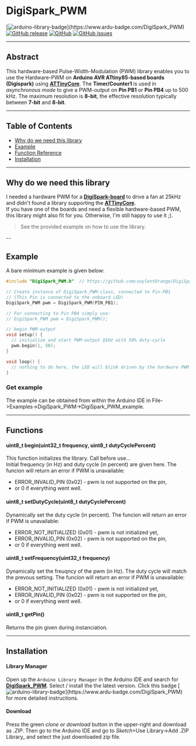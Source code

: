 # DigiSpark_PWM

[![arduino-library-badge](https://www.ardu-badge.com/badge/DigiSpark_PWM.svg?)](https://www.ardu-badge.com/DigiSpark_PWM)
[![GitHub release](https://img.shields.io/github/release/soylentOrange/DigiSpark_PWM.svg)](https://github.com/soylentOrange/DigiSpark_PWM/releases)
[![GitHub](https://img.shields.io/github/license/soylentOrange/DigiSpark_PWM)](https://github.com/soylentOrange/DigiSpark_PWM/blob/master/LICENSE)
[![GitHub issues](https://img.shields.io/github/issues/soylentOrange/DigiSpark_PWM)](https://github.com/soylentOrange/DigiSpark_PWM/issues)

---

## Abstract
This hardware-based Pulse-Width-Modulation (PWM) library enables you to use the Hardware-PWM on **Arduino AVR ATtiny85-based boards (Digispark)** using [**ATTinyCore**](https://github.com/SpenceKonde/ATTinyCore). The **Timer/Counter1** is used in _asynchronous mode_ to give a PWM-output on **Pin PB1** or **Pin PB4** up to 500 kHz. The maximum resolution is **8-bit**, the effective resolution typically between **7-bit** and **8-bit**.

---

## Table of Contents

* [Why do we need this library](#why-do-we-need-this-library)
* [Example](#example)
* [Function Reference](#functions)
* [Installation](#installation)

---

## Why do we need this library

I needed a hardware PWM for a [**DigiSpark-board**](https://www.azdelivery.de/en/products/digispark-board) to drive a fan at 25kHz and didn't found a library supporting the [**ATTinyCore**](https://github.com/SpenceKonde/ATTinyCore).  
If you have one of the boards and need a flexible hardware-based PWM, this library might also fit for you. Otherwise, I'm still happy to use it ;).

> See the provided example on how to use the library.

--

## Example
A bare minimum example is given below:
```c++
#include "DigiSpark_PWM.h"  // https://github.com/soylentOrange/DigiSpark_PWM

// Create instance of DigiSpark_PWM-class, connected to Pin-PB1
// (This Pin is connected to the onboard LED)
DigiSpark_PWM pwm = DigiSpark_PWM(PIN_PB1);

// For connecting to Pin PB4 simply use:
// DigiSpark_PWM pwm = DigiSpark_PWM();

// begin PWM-output
void setup() {
  // initialize and start PWM-output @1Hz with 50% duty-cycle
  pwm.begin(1, 50);
}

void loop() {
  // nothing to do here, the LED will blink driven by the hardware PWM
}
```

### Get example
The example can be obtained from within the Arduino IDE in File->Examples->DigiSpark_PWM->DigiSpark_PWM_example. 

---

## Functions
#### uint8_t begin(uint32_t frequency, uint8_t dutyCyclePercent) 
This function initializes the library. Call before use...  
Initial frequency (in Hz) and duty cycle (in percent) are given here.
The funcion will return an error if PWM is unavailable:
* ERROR_INVALID_PIN (0x02) - pwm is not supported on the pin,
* or 0 if everything went well.
#### uint8_t setDutyCycle(uint8_t dutyCyclePercent) 
Dynamically set the duty cycle (in percent).
The funcion will return an error if PWM is unavailable:
* ERROR_NOT_INITIALIZED  (0x01) - pwm is not initialized yet,
* ERROR_INVALID_PIN (0x02) - pwm is not supported on the pin,
* or 0 if everything went well.
#### uint8_t setFrequency(uint32_t frequency) 
Dynamically set the freuqncy of the pwm (in Hz). The duty cycle will match the prevous setting.
The funcion will return an error if PWM is unavailable:
* ERROR_NOT_INITIALIZED  (0x01) - pwm is not initialized yet,
* ERROR_INVALID_PIN (0x02) - pwm is not supported on the pin,
* or 0 if everything went well. 
#### uint8_t getPin()
Returns the pin given during instanciation.

---

## Installation

#### Library Manager
Open up the `Arduino Library Manager` in the Arduino IDE and search for [**DigiSpark_PWM**](https://github.com/soylentOrange/Forced-DigiSpark_PWM/). Select / install the the latest version. Click this badge [![arduino-library-badge](https://www.ardu-badge.com/badge/DigiSpark_PWM.svg?)](https://www.ardu-badge.com/DigiSpark_PWM) for more detailed instructions.

#### Download
Press the green _clone or download_ button in the upper-right and download as _.ZIP_. Then go to the Arduino IDE and go to _Sketch_>Use Library->Add .ZIP Library_ and select the just downloaded zip file.



